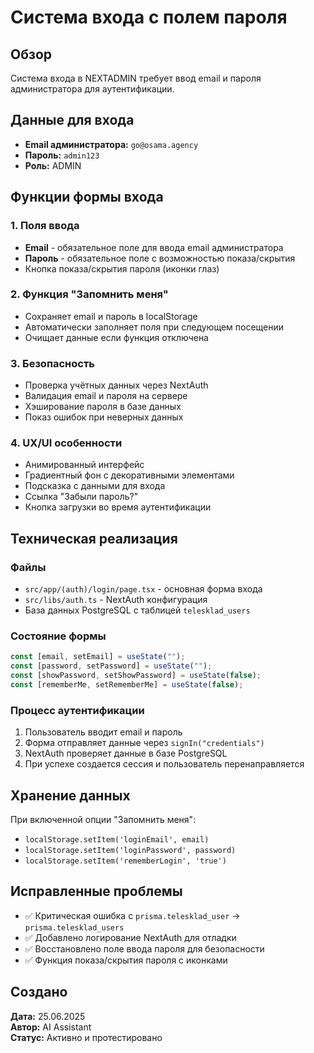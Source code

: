 # Система входа с полем пароля

## Обзор
Система входа в NEXTADMIN требует ввод email и пароля администратора для аутентификации.

## Данные для входа
- **Email администратора:** `go@osama.agency`  
- **Пароль:** `admin123`
- **Роль:** ADMIN

## Функции формы входа

### 1. Поля ввода
- **Email** - обязательное поле для ввода email администратора
- **Пароль** - обязательное поле с возможностью показа/скрытия
- Кнопка показа/скрытия пароля (иконки глаз)

### 2. Функция "Запомнить меня"
- Сохраняет email и пароль в localStorage
- Автоматически заполняет поля при следующем посещении
- Очищает данные если функция отключена

### 3. Безопасность
- Проверка учётных данных через NextAuth
- Валидация email и пароля на сервере
- Хэширование пароля в базе данных
- Показ ошибок при неверных данных

### 4. UX/UI особенности
- Анимированный интерфейс
- Градиентный фон с декоративными элементами
- Подсказка с данными для входа
- Ссылка "Забыли пароль?"
- Кнопка загрузки во время аутентификации

## Техническая реализация

### Файлы
- `src/app/(auth)/login/page.tsx` - основная форма входа
- `src/libs/auth.ts` - NextAuth конфигурация
- База данных PostgreSQL с таблицей `telesklad_users`

### Состояние формы
```typescript
const [email, setEmail] = useState("");
const [password, setPassword] = useState("");  
const [showPassword, setShowPassword] = useState(false);
const [rememberMe, setRememberMe] = useState(false);
```

### Процесс аутентификации
1. Пользователь вводит email и пароль
2. Форма отправляет данные через `signIn("credentials")`
3. NextAuth проверяет данные в базе PostgreSQL
4. При успехе создается сессия и пользователь перенаправляется

## Хранение данных
При включенной опции "Запомнить меня":
- `localStorage.setItem('loginEmail', email)`
- `localStorage.setItem('loginPassword', password)`
- `localStorage.setItem('rememberLogin', 'true')`

## Исправленные проблемы
- ✅ Критическая ошибка с `prisma.telesklad_user` → `prisma.telesklad_users`
- ✅ Добавлено логирование NextAuth для отладки
- ✅ Восстановлено поле ввода пароля для безопасности
- ✅ Функция показа/скрытия пароля с иконками

## Создано
**Дата:** 25.06.2025  
**Автор:** AI Assistant  
**Статус:** Активно и протестировано 
